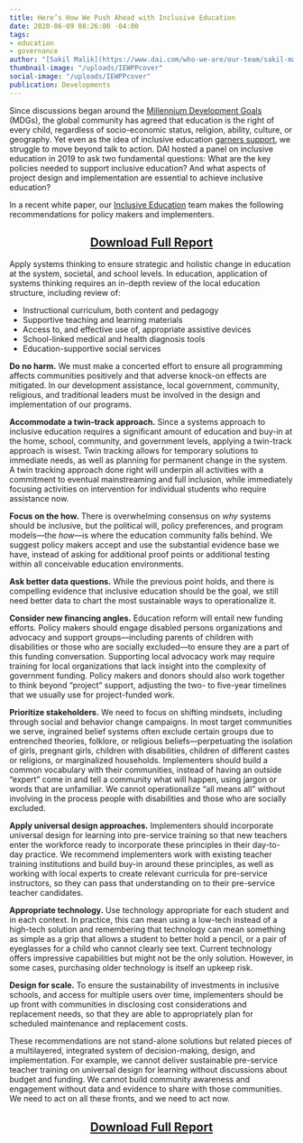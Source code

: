 ```yaml
---
title: Here’s How We Push Ahead with Inclusive Education
date: 2020-06-09 08:26:00 -04:00
tags:
- education
- governance
author: "[Sakil Malik](https://www.dai.com/who-we-are/our-team/sakil-malik) "
thumbnail-image: "/uploads/IEWPPcover"
social-image: "/uploads/IEWPPcover"
publication: Developments
---
```


Since discussions began around the [Millennium Development Goals](https://www.un.org/millenniumgoals/) (MDGs), the global community has agreed that education is the right of every child, regardless of socio-economic status, religion, ability, culture, or geography. Yet even as the idea of inclusive education [garners support](https://en.unesco.org/news/momentum-efforts-inclusion-education), we struggle to move beyond talk to action. DAI hosted a panel on inclusive education in 2019 to ask two fundamental questions: What are the key policies needed to support inclusive education? And what aspects of project design and implementation are essential to achieve inclusive education?

In a recent white paper, our [Inclusive Education](https://www.dai.com/our-work/solutions/education) team makes the following recommendations for policy makers and implementers.




 
<p>
<h2 style="text-align: center;"><a href="/uploads/WhitePaper_InclusiveEducation%20pages.pdf">Download Full Report</a></h2>
</p>

Apply systems thinking to ensure strategic and holistic change in education at the system, societal, and school levels. In education, application of systems thinking requires an in-depth review of the local education structure, including review of:

* Instructional curriculum, both content and pedagogy 
* Supportive teaching and learning materials 
* Access to, and effective use of, appropriate assistive devices 
* School-linked medical and health diagnosis tools
* Education-supportive social services

**Do no harm.** We must make a concerted effort to ensure all programming affects communities positively and that adverse knock-on effects are mitigated. In our development assistance, local government, community, religious, and traditional leaders must be involved in the design and implementation of our programs.

**Accommodate a twin-track approach.** Since a systems approach to inclusive education requires a significant amount of education and buy-in at the home, school, community, and government levels, applying a twin-track approach is wisest. Twin tracking allows for temporary solutions to immediate needs, as well as planning for permanent change in the system. A twin tracking approach done right will underpin all activities with a commitment to eventual mainstreaming and full inclusion, while immediately focusing activities on intervention for individual students who require assistance now. 

**Focus on the how.** There is overwhelming consensus on *why* systems should be inclusive, but the political will, policy preferences, and program models—the *how*—is where the education community falls behind. We suggest policy makers accept and use the substantial evidence base we have, instead of asking for additional proof points or additional testing within all conceivable education environments. 

**Ask better data questions.** While the previous point holds, and there is compelling evidence that inclusive education should be the goal, we still need better data to chart the most sustainable ways to operationalize it. 

**Consider new financing angles.** Education reform will entail new funding efforts. Policy makers should engage disabled persons organizations and advocacy and support groups—including parents of children with disabilities or those who are socially excluded—to ensure they are a part of this funding conversation. Supporting local advocacy work may require training for local organizations that lack insight into the complexity of government funding. Policy makers and donors should also work together to think beyond “project” support, adjusting the two- to five-year timelines that we usually use for project-funded work. 

**Prioritize stakeholders.** We need to focus on shifting mindsets, including through social and behavior change campaigns. In most target communities we serve, ingrained belief systems often exclude certain groups due to entrenched theories, folklore, or religious beliefs—perpetuating the isolation of girls, pregnant girls, children with disabilities, children of different castes or religions, or marginalized households. Implementers should build a common vocabulary with their communities, instead of having an outside “expert” come in and tell a community what will happen, using jargon or words that are unfamiliar. We cannot operationalize “all means all” without involving in the process people with disabilities and those who are socially excluded.

**Apply universal design approaches.** Implementers should incorporate universal design for learning into pre-service training so that new teachers enter the workforce ready to incorporate these principles in their day-to-day practice. We recommend implementers work with existing teacher training institutions and build buy-in around these principles, as well as working with local experts to create relevant curricula for pre-service instructors, so they can pass that understanding on to their pre-service teacher candidates. 

**Appropriate technology.** Use technology appropriate for each student and in each context. In practice, this can mean using a low-tech instead of a high-tech solution and remembering that technology can mean something as simple as a grip that allows a student to better hold a pencil, or a pair of eyeglasses for a child who cannot clearly see text. Current technology offers impressive capabilities but might not be the only solution. However, in some cases, purchasing older technology is itself an upkeep risk.  

**Design for scale.** To ensure the sustainability of investments in inclusive schools, and access for multiple users over time, implementers should be up front with communities in disclosing cost considerations and replacement needs, so that they are able to appropriately plan for scheduled maintenance and replacement costs.

These recommendations are not stand-alone solutions but related pieces of a multilayered, integrated system of decision-making, design, and implementation. For example, we cannot deliver sustainable pre-service teacher training on universal design for learning without discussions about budget and funding. We cannot build community awareness and engagement without data and evidence to share with those communities. We need to act on all these fronts, and we need to act now.  

<p>
<h2 style="text-align: center;"><a href="/uploads/WhitePaper_InclusiveEducation%20pages.pdf">Download Full Report</a></h2>
</p>